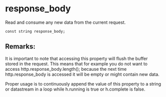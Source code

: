 # response_body
Read and consume any new data from the current request.

`const string response_body;`

## Remarks:
It is important to note that accessing this property will flush the buffer stored in the request. This means that for example you do not want to access http.response_body.length(); because the next time http.response_body is accessed it will be empty or might contain new data.

Proper usage is to continuously append the value of this property to a string or datastream in a loop while h.running is true or h.complete is false.
